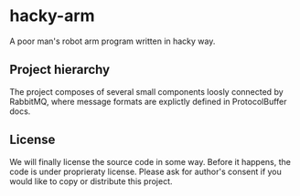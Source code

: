 # hacky-arm

A poor man's robot arm program written in hacky way.

## Project hierarchy

The project composes of several small components loosly connected by RabbitMQ, where message formats are explictly defined in ProtocolBuffer docs.

## License

We will finally license the source code in some way. Before it happens, the code is under proprieraty license. Please ask for author's consent if you would like to copy or distribute this project.

